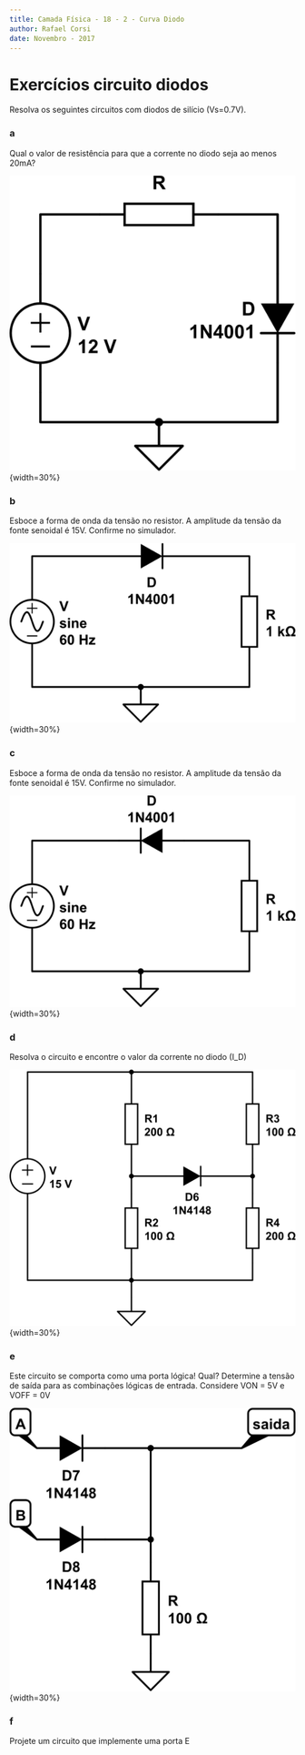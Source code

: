 ```yaml
---
title: Camada Física - 18 - 2 - Curva Diodo
author: Rafael Corsi
date: Novembro - 2017
---
```


# Exercícios circuito diodos 

Resolva os seguintes circuitos com diodos de silício (Vs=0.7V).

### a
Qual o valor de resistência para que a corrente no diodo seja ao menos 20mA?

![exercício a](./figs/exercicio1.png){width=30%}

### b

Esboce a forma de onda da tensão no resistor. A amplitude da tensão da fonte senoidal é 15V. Confirme no simulador.

![exercício b](./figs/exercicio2.png){width=30%}

### c

Esboce a forma de onda da tensão no resistor. A amplitude da tensão da fonte senoidal é 15V.  Confirme no simulador.

![exercício c](./figs/exercicio3.png){width=30%}

### d

Resolva o circuito e encontre o valor da corrente no diodo (I_D)

![exercício d](./figs/exercicio4.png){width=30%}

### e

Este circuito se comporta como uma porta lógica! Qual? Determine a tensão de saída para as combinações lógicas de entrada. Considere VON = 5V e VOFF = 0V

![exercício e](./figs/exercicio5.png){width=30%}

### f 

Projete um circuito que implemente uma porta E
